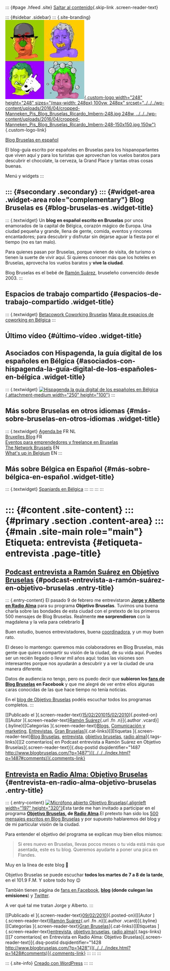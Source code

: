 ::: {#page .hfeed .site}
[Saltar al contenido](index.html#content){.skip-link
.screen-reader-text}

::: {#sidebar .sidebar}
::: {.site-branding}
[![](../../../wp-content/uploads/2016/04/cropped-Manneken_Pis_Blog_Bruselas_Ricardo_Imbern-248.jpg){.custom-logo
width="248" height="248" sizes="(max-width: 248px) 100vw, 248px"
srcset="../../../wp-content/uploads/2016/04/cropped-Manneken_Pis_Blog_Bruselas_Ricardo_Imbern-248.jpg 248w, ../../../wp-content/uploads/2016/04/cropped-Manneken_Pis_Blog_Bruselas_Ricardo_Imbern-248-150x150.jpg 150w"}](../../../index.html){.custom-logo-link}

[Blog Bruselas en español](../../../index.html)

El blog-guía escrito por españoles en Bruselas para los hispanoparlantes
que viven aquí y para los turistas que aprovechan los vuelos baratos
para descubrir el chocolate, la cerveza, la Grand Place y tantas otras
cosas buenas.

Menú y widgets
:::

::: {#secondary .secondary}
::: {#widget-area .widget-area role="complementary"}
Blog Bruselas es {#blog-bruselas-es .widget-title}
----------------

::: {.textwidget}
Un **blog en español escrito en Bruselas** por unos enamorados de la
capital de Bélgica, corazón mágico de Europa. Una ciudad pequeña y
grande, llena de gente, comida, eventos y rincones encantadores; para
descubrir y disfrutar sin dejarse aguar la fiesta por el tiempo (no es
tan malo).

Para quienes pasan por Bruselas, porque vienen de visita, de turismo o
tienen la suerte de vivir aquí. Sí quieres conocer más que los hoteles
en Bruselas, aprovecha los vuelos baratos y **vive la ciudad**.

Blog Bruselas es el bebé de [Ramón Suárez](http://www.ramonsuarez.com),
bruseleño convencido desde 2003.
:::

Espacios de trabajo compartido {#espacios-de-trabajo-compartido .widget-title}
------------------------------

::: {.textwidget}
[Betacowork Coworking Bruselas](http://www.betacowork.com) [Mapa de
espacios de coworking en Bélgica](http://coworkingbelgium.com)
:::

Último vídeo {#último-vídeo .widget-title}
------------

Asociados con Hispagenda, la guía digital de los españoles en Bélgica {#asociados-con-hispagenda-la-guía-digital-de-los-españoles-en-bélgica .widget-title}
---------------------------------------------------------------------

::: {.textwidget}
[![Hispagenda,la guía digital de los españoles en
Bélgica](../../../wp-content/uploads/2010/04/Hispagenda-250px.gif "Hispagenda, la guía digital de los españoles en Bélgica"){.attachment-medium
width="250" height="100"}](http://www.hispagenda.com)
:::

Más sobre Bruselas en otros idiomas {#más-sobre-bruselas-en-otros-idiomas .widget-title}
-----------------------------------

::: {.textwidget}
[Agenda.be](http://www.agenda.be) FR NL\
[Bruxelles Blog](http://www.bxlblog.be/) FR\
[Eventos para emprendedores y freelance en
Bruselas](http://www.betacowork.com/events/)\
[The Network
Brussels](http://groups.yahoo.com/group/TheNetworkBrussels/) EN\
[What\'s up in Belgium](http://www.whatsupin.be/) EN
:::

Más sobre Bélgica en Español {#más-sobre-bélgica-en-español .widget-title}
----------------------------

::: {.textwidget}
[Spaniards en Bélgica](http://www.spaniards.es/paises/belgica)
:::
:::
:::
:::

::: {#content .site-content}
::: {#primary .section .content-area}
::: {#main .site-main role="main"}
Etiqueta: entrevista {#etiqueta-entrevista .page-title}
====================

[Podcast entrevista a Ramón Suárez en Objetivo Bruselas](../../../index.html?p=1487) {#podcast-entrevista-a-ramón-suárez-en-objetivo-bruselas .entry-title}
------------------------------------------------------------------------------------

::: {.entry-content}
El pasado 9 de febrero me entrevistaron **[Jorge y Alberto en Radio
Alma](http://www.blogbruselas.com/2010/02/entrevista-en-radio-alma-objetivo-bruselas.html "Avisando de la entrevista")**
para su programa **Objetivo Bruselas**. Tuvimos una buena charla sobre
las bondades de esta ciudad con el pretexto de los primeros 500 mensajes
de Blog Bruselas. Realmente **me sorprendieron** con la magdalena y la
vela para celebrarlo 🙂

Buen estudio, buenos entrevistadores, buena
[coordinadora](http://www.blogger.com/profile/12009533799367798580 "Macarena Rodríguez coordina la programación española en Radio Alma"),
y un muy buen rato.

El deseo lo mantengo: queremos más colaboradores en Blog Bruselas, más
gente que quiera compartir su visión de la ciudad, de su vida aquí.
Puedes ser un recién llegado o llevar mil años aquí: todas las visiones
son interesantes porque nos ayudarán a descubrir y a ver la ciudad de
una manera diferente.

Datos de audiencia no tengo, pero os puedo decir que **subieron los
[fans de Blog
Bruselas](http://www.facebook.com/blogbruselas "Hazte fan de Blog Bruselas en Facebook")
en Facebook** y que me alegré de ver entre ellos algunas caras conocidas
de las que hace tiempo no tenía noticias.

En el [blog de Objetivo
Bruselas](http://objetivobruselas.blogspot.com/2010/02/programa-1.html "Objetivo Bruselas: programa 1 con Ramón Suárez y Blog Bruselas")
podéis escuchar todos los programas completos.
:::

[[Publicado el
]{.screen-reader-text}[15/02/201015/02/2010](../../../index.html?p=1487)]{.posted-on}[[[Autor
]{.screen-reader-text}[Ramón
Suárez](../../2010/04/30/index.html?author=2){.url .fn .n}]{.author
.vcard}]{.byline}[[Categorías
]{.screen-reader-text}[Blogs](../../category/blogs/index.html),
[Comunicación y
marketing](../../category/comunicacion-y-marketing/index.html),
[Entrevistas](../../category/entrevistas/index.html), [Gran
Bruselas](../../category/gran-bruselas/index.html)]{.cat-links}[[Etiquetas
]{.screen-reader-text}[Blog Bruselas](../blog-bruselas/index.html),
[entrevista](index.html), [objetivo
bruselas](../objetivo-bruselas/index.html), [radio
alma](../radio-alma/index.html)]{.tags-links}[[[2 comentarios[ en
Podcast entrevista a Ramón Suárez en Objetivo
Bruselas]{.screen-reader-text}]{.dsq-postid
dsqidentifier="1487 http://www.blogbruselas.com/?p=1487"}](../../../index.html?p=1487#comments)]{.comments-link}

[Entrevista en Radio Alma: Objetivo Bruselas](../../../index.html?p=1428) {#entrevista-en-radio-alma-objetivo-bruselas .entry-title}
-------------------------------------------------------------------------

::: {.entry-content}
[![Micrófono abierto Objetivo
Bruselas](http://2.bp.blogspot.com/_HaHiDsUh4E4/S2QzOImP_nI/AAAAAAAAAAM/1PmeldeNg-E/s320/FOTO+MICRO.jpg "Micrófono abierto Objetivo Bruselas"){.alignleft
width="197"
height="320"}](http://2.bp.blogspot.com/_HaHiDsUh4E4/S2QzOImP_nI/AAAAAAAAAAM/1PmeldeNg-E/s320/FOTO+MICRO.jpg)Esta
tarde me han invitado a participar en el programa **[Objetivo
Bruselas](http://www.objetivobruselas.blogspot.com "El blog de Objetivo Bruselas"),
de [Radio
Alma](http://www.radioalma.be/ "Radio Alma, extranjeros en Bruselas")**.El
pretexto han sido los [500 mensajes escritos en Blog
Bruselas](http://www.blogbruselas.com/2010/02/500-mensajes-publicados-en-blog-bruselas.html "Los primeros 500 mensajes en Blog Bruselas")
y por supuesto hablaremos del blog y de mi particular visión de la
ciudad.

Para entender el objetivo del programa se explican muy bien ellos
mismos:

> Si eres nuevo en Bruselas, llevas pocos meses o tu vida está más que
> asentada, este es tu blog. Queremos ayudarte a poner una pica en
> Flandes.

Muy en la línea de este blog 🙂

Objetivo Bruselas se puede escuchar **todos los martes de 7 a 8 de la
tarde**, en el 101.9 F.M. Y sobre todo hoy 😉

También tienen página de [fans en
Facebook](http://www.facebook.com/objetivobruselas "Fans de Objetivo Bruselas en Facebook"),
**[blog](http://www.objetivobruselas.blogspot.com "El blog de Objetivo Bruselas")
(donde culegan las emisiones**) y
[Twitter](http://twitter.com/objbruselas "Los tuits de Objetivo Bruselas").

A ver qué tal me tratan Jorge y Alberto.
:::

[[Publicado el
]{.screen-reader-text}[09/02/2010](../../../index.html?p=1428)]{.posted-on}[[[Autor
]{.screen-reader-text}[Ramón
Suárez](../../2010/04/30/index.html?author=2){.url .fn .n}]{.author
.vcard}]{.byline}[[Categorías ]{.screen-reader-text}[Gran
Bruselas](../../category/gran-bruselas/index.html)]{.cat-links}[[Etiquetas
]{.screen-reader-text}[entrevista](index.html), [objetivo
bruselas](../objetivo-bruselas/index.html), [radio
alma](../radio-alma/index.html)]{.tags-links}[[[7 comentarios[ en
Entrevista en Radio Alma: Objetivo
Bruselas]{.screen-reader-text}]{.dsq-postid
dsqidentifier="1428 http://www.blogbruselas.com/?p=1428"}](../../../index.html?p=1428#comments)]{.comments-link}
:::
:::
:::

::: {.site-info}
[Creado con WordPress](https://es.wordpress.org/)
:::
:::
